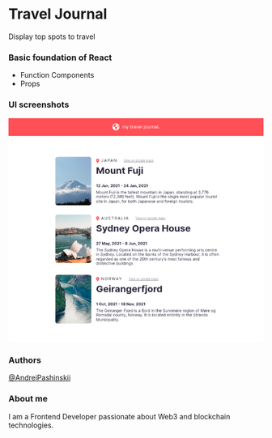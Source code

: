 <h1>Travel Journal</h1>
Display top spots to travel

<h3>Basic foundation of React</h3>
<ul>
  <li>Function Components</li>
  <li>Props</li>
</ul>

<h3>UI screenshots</h3>

<img src="/appScreenshots/travelAppScreen.png" />

<h3>Authors</h3>

[@AndreiPashinskii](https://github.com/AndreiPashinskii)

<h3>About me</h3>

I am a Frontend Developer passionate about Web3 and blockchain technologies.
